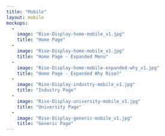 ```yaml
---
title: "Mobile"
layout: mobile
mockups:
  -
    image: "Rise-Display-home-mobile_v1.jpg"
    title: "Home Page"
  -
    image: "Rise-Display-home-mobile_v1.jpg"
    title: "Home Page - Expanded Menu"
  -
    image: "Rise-Display-home-mobile-expanded-why_v1.jpg"
    title: "Home Page - Expanded Why Rise?"
  -
    image: "Rise-Display-industry-mobile_v1.jpg"
    title: "Industry Page"
  -
    image: "Rise-Display-university-mobile_v1.jpg"
    title: "University Page"
  -
    image: "Rise-Display-generic-mobile_v1.jpg"
    title: "Generic Page"
---
```


